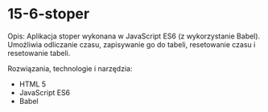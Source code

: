 # 15-6-stoper

Opis: Aplikacja stoper wykonana w JavaScript ES6 (z wykorzystanie Babel). Umożliwia odliczanie czasu, zapisywanie go do tabeli, resetowanie czasu i resetowanie tabeli.

Rozwiązania, technologie i narzędzia:

- HTML 5
- JavaScript ES6
- Babel
